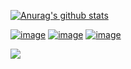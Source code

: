 [![Anurag's github stats](https://github-readme-stats.vercel.app/api?username=felipsoarez&show_icons=true&theme=gruvbox)](https://github.com/datacrypto-analytics/crypto-analysis-cli)




[![image](https://img.shields.io/badge/Twitter-1DA1F2?style=for-the-badge&logo=twitter&logoColor=white)](https://twitter.com/felipsoarez_)
[![image](https://img.shields.io/badge/Instagram-E4405F?style=for-the-badge&logo=instagram&logoColor=white)](https://www.instagram.com/felipsoarez_/)
[![image](https://img.shields.io/badge/Telegram-2CA5E0?style=for-the-badge&logo=telegram&logoColor=white)](https://t.me/felipsoarez)

![](http://github-profile-summary-cards.vercel.app/api/cards/profile-details?username=felipsoarez&theme=gruvbox)


<!--
**datacryptoanalytics/datacryptoanalytics** is a ✨ _special_ ✨ repository because its `README.md` (this file) appears on your GitHub profile.

Here are some ideas to get you started:

- 🔭 I’m currently working on ...
- 🌱 I’m currently learning ...
- 👯 I’m looking to collaborate on ...
- 🤔 I’m looking for help with ...
- 💬 Ask me about ...
- 📫 How to reach me: ...
- 😄 Pronouns: ...
- ⚡ Fun fact: ...
-->

